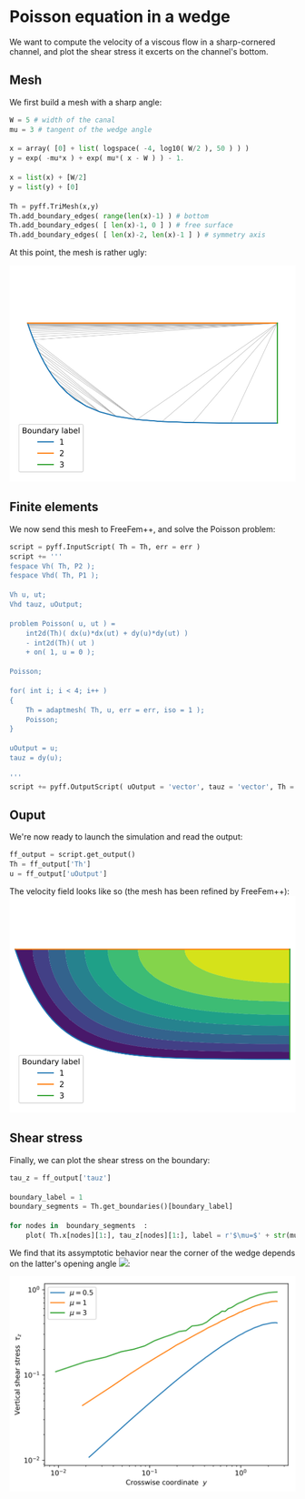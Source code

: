 # Poisson equation in a wedge

We want to compute the velocity of a viscous flow in a sharp-cornered channel, and plot the shear stress it excerts on the channel's bottom.

## Mesh

We first build a mesh with a sharp angle:

```Python
W = 5 # width of the canal
mu = 3 # tangent of the wedge angle

x = array( [0] + list( logspace( -4, log10( W/2 ), 50 ) ) )
y = exp( -mu*x ) + exp( mu*( x - W ) ) - 1.

x = list(x) + [W/2]
y = list(y) + [0]

Th = pyff.TriMesh(x,y)
Th.add_boundary_edges( range(len(x)-1) ) # bottom
Th.add_boundary_edges( [ len(x)-1, 0 ] ) # free surface
Th.add_boundary_edges( [ len(x)-2, len(x)-1 ] ) # symmetry axis
```
At this point, the mesh is rather ugly:

![Initial mesh](../figures/Poisson_in_wedge_3.svg)

## Finite elements

We now send this mesh to FreeFem++, and solve the Poisson problem:

```Python
script = pyff.InputScript( Th = Th, err = err )
script += '''
fespace Vh( Th, P2 );
fespace Vhd( Th, P1 );

Vh u, ut;
Vhd tauz, uOutput;

problem Poisson( u, ut ) =
    int2d(Th)( dx(u)*dx(ut) + dy(u)*dy(ut) )
    - int2d(Th)( ut )
    + on( 1, u = 0 );

Poisson;

for( int i; i < 4; i++ )
{
    Th = adaptmesh( Th, u, err = err, iso = 1 );
    Poisson;
}

uOutput = u;
tauz = dy(u);

'''
script += pyff.OutputScript( uOutput = 'vector', tauz = 'vector', Th = 'mesh' )
```
## Ouput

We're now ready to launch the simulation and read the output:

```Python
ff_output = script.get_output()
Th = ff_output['Th']
u = ff_output['uOutput']
```
The velocity field looks like so (the mesh has been refined by FreeFem++):
![Initial mesh](../figures/Poisson_in_wedge_2.svg)

## Shear stress

Finally, we can plot the shear stress on the boundary:

```python
tau_z = ff_output['tauz']

boundary_label = 1
boundary_segments = Th.get_boundaries()[boundary_label]

for nodes in  boundary_segments  :
    plot( Th.x[nodes][1:], tau_z[nodes][1:], label = r'$\mu=$' + str(mu) )
```

We find that its assymptotic behavior near the corner of the wedge depends on the latter's opening angle <img src="https://render.githubusercontent.com/render/math?math=\mu">:

![Initial mesh](../figures/Poisson_in_wedge_1.svg)

